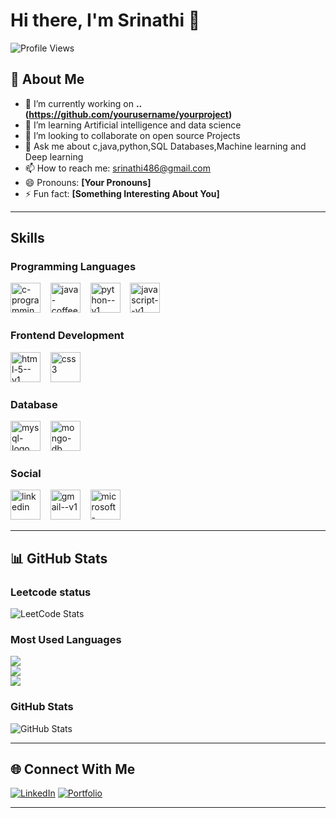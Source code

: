 # Hi there, I'm Srinathi 👋

![Profile Views](https://komarev.com/ghpvc/?username=yourusername&color=blueviolet)

## 🚀 About Me
- 🔭 I’m currently working on **.. (https://github.com/yourusername/yourproject)**
- 🌱 I’m learning Artificial intelligence and data science
- 👯 I’m looking to collaborate on open source Projects
- 💬 Ask me about c,java,python,SQL Databases,Machine learning and Deep learning  
- 📫 How to reach me: srinathi486@gmail.com
- 😄 Pronouns: **[Your Pronouns]**
- ⚡ Fun fact: **[Something Interesting About You]**

---

## Skills

### Programming Languages
<img width="48" height="48" src="https://img.icons8.com/color/48/c-programming.png" alt="c-programming"/> &nbsp;&nbsp;&nbsp;<img width="48" height="48" src="https://img.icons8.com/color/48/java-coffee-cup-logo--v1.png" alt="java-coffee-cup-logo--v1"/>  &nbsp;&nbsp;&nbsp;<img width="48" height="48" src="https://img.icons8.com/color/48/python--v1.png" alt="python--v1"/>  &nbsp;&nbsp;&nbsp;<img width="48" height="48" src="https://img.icons8.com/color/48/javascript--v1.png" alt="javascript--v1"/>

### Frontend Development
<img width="48" height="48" src="https://img.icons8.com/color/48/html-5--v1.png" alt="html-5--v1"/>  &nbsp;&nbsp;&nbsp;<img width="48" height="48" src="https://img.icons8.com/color/48/css3.png" alt="css3"/>

### Database
<img width="48" height="48" src="https://img.icons8.com/color/48/mysql-logo.png" alt="mysql-logo"/> &nbsp;&nbsp;&nbsp;<img width="48" height="48" src="https://img.icons8.com/color/48/mongo-db.png" alt="mongo-db"/>

### Social 
<img width="48" height="48" src="https://img.icons8.com/fluency/48/linkedin.png" alt="linkedin"/>&nbsp;&nbsp;&nbsp;&nbsp;<img width="48" height="48" src="https://img.icons8.com/color/48/gmail--v1.png" alt="gmail--v1"/>&nbsp;&nbsp;&nbsp;&nbsp;<img width="48" height="48" src="https://img.icons8.com/fluency/48/microsoft-outlook-2019.png" alt="microsoft-outlook-2019"/>


---

## 📊 GitHub Stats
### Leetcode status
![LeetCode Stats](https://leetcard.jacoblin.cool/srinathi_K?theme=dark&font=Marmelad&ext=contest)
### Most Used Languages
![](https://github-readme-stats.vercel.app/api?username=Srinathi117&theme=dark&hide_border=false&include_all_commits=false&count_private=false)<br/>
![](https://github-readme-streak-stats.herokuapp.com/?user=Srinathi117&theme=dark&hide_border=false)<br/>
![](https://github-readme-stats.vercel.app/api/top-langs/?username=Srinathi117&theme=dark&hide_border=false&include_all_commits=false&count_private=false&layout=compact)

### GitHub Stats
![GitHub Stats](https://github-readme-stats.vercel.app/api?username=SRINATHI-ENG&show_icons=true&theme=radical)

---



## 🌐 Connect With Me
[![LinkedIn](https://img.shields.io/badge/-LinkedIn-blue?style=flat-square&logo=Linkedin&logoColor=white&link=https://linkedin.com/in/yourprofile)](https://www.linkedin.com/in/srinathi-k-739236306?)
[![Portfolio](https://img.shields.io/badge/-Portfolio-blueviolet?style=flat-square&logo=html5&logoColor=white&link=https://yourportfolio.com)](https://yourportfolio.com)

---




